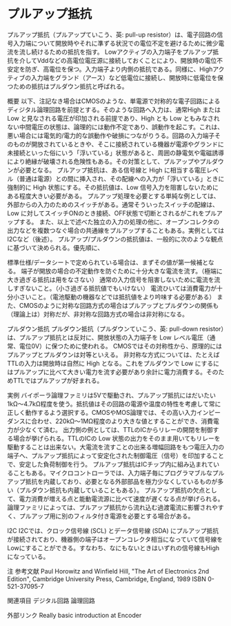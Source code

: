 # プルアップ抵抗

プルアップ抵抗（プルアップていこう、英: pull-up resistor）は、電子回路の信号入力端について開放時やそれに準ずる状況での電位不定を避けるために微少電流を流し続けるための抵抗を指す。
Lowアクティブの入力端子をプルアップ抵抗を介してVddなどの高電位電圧源に接続しておくことにより、開放時の電位不安定を防ぎ、高電位を保つ。入力端子より内側の抵抗である。同様に、Highアクティブの入力端をグランド（アース）など低電位に接続し、開放時に低電位を保つための抵抗はプルダウン抵抗と呼ばれる。

概要
以下、注記なき場合はCMOSのような、単電源で対称的な電子回路によるディジタル論理回路を前提とする。そのような回路へ入力は、通常High または Low と見なされる電圧が印加される前提であり、High とも Low ともみなされない中間電圧の状態は、論理的には動作不定であり、誤動作を起こす。これは、悪い場合には電気的/電力的な誤動作や破損につながりうる。回路の入力端子そのものが開放されているときや、そこに接続されている機器が電源やグランドに未接続といった俗にいう「浮いている」状態があると、周囲の静電気や電磁誘導により絶縁が破壊される危険性もある。その対策として、プルアップやプルダウンが必要となる。
プルアップ抵抗は、ある信号線と High に相当する電圧レベル（普通は電源）との間に挿入され、その配線への入力が「浮いている」ときに強制的に High 状態にする。その抵抗値は、Low 信号入力を阻害しないためにある程度大きい必要がある。
プルアップ処理を必要とする単純な例としては、外部からの入力のためのスイッチがある。通常そういったスイッチの配線は、 Low に対してスイッチONのとき接続、OFF状態で切断とされるがこれをプルアップする。
また、以上で述べた独立の入力の処理の他に、オープンコレクタの出力などを複数つなぐ場合の共通線をプルアップすることもある。実例としてはI2Cなど（後述）。
プルアップ/プルダウンの抵抗値は、一般的に次のような観点に基づいて決められる。優先順に、

標準仕様/データシートで定められている場合は、まずその値が第一候補となる。
端子が開放の場合の不定動作を防ぐために十分大きな電流を流す。（極端に大き過ぎる抵抗は用をなさない）
通常の入力信号を阻害しないために電流を流しすぎないこと。（小さ過ぎる抵抗値でもいけない）
電流ひいては消費電力が十分小さいこと。（電池駆動の機器などでは抵抗値をより吟味する必要がある）
また、CMOSのように対称な回路方式の場合はプルアップとプルダウンの関係も（理論上は）対称だが、非対称な回路方式の場合は非対称になる。

プルダウン抵抗
プルダウン抵抗（プルダウンていこう、英: pull-down resistor）は、プルアップ抵抗とは反対に、開放状態の入力端子を Low レベル電圧（通常、電位0V）に保つために使われる。
CMOSではその対称性から、原理的にはプルアップとプルダウンは対等といえる。
非対称な方式については、たとえばTTLの入力は開放時は自然に High となる。これをプルダウンで Low にするにはプルアップに比べて大きい電力を流す必要があり余計に電力消費する。そのためTTLではプルアップが好まれる。

実例
バイポーラ論理ファミリは5Vで駆動され、プルアップ抵抗にはだいたい1kΩ～4.7kΩ程度を使う。抵抗値はその回路の電源や温度の特性を考慮して常に正しく動作するよう選択する。CMOSやMOS論理では、その高い入力インピーダンスに合わせ、220kΩ～1MΩ程度のより大きな値とすることができ、消費電力が少なくて済む。
出力側の例としては、TTLのICからリレーの開閉を制御する場合が挙げられる。TTLのICの Low 状態の出力をそのまま用いてもリレーを駆動することは出来ない。大電流を流すことの出来る増幅回路をもつ電圧入力の端子へ、プルアップ抵抗によって安定化された制御電圧（信号）を印加することで、安定した負荷制御を行う。
プルアップ抵抗はICチップ内に組み込まれていることもある。マイクロコントローラでは、入力端子毎にプログラマブルなプルアップ抵抗を内蔵しており、必要となる外部部品を極力少なくしているものが多い（プルダウン抵抗も内蔵していることもある）。
プルアップ抵抗の欠点として、電力消費が増える点と能動電流源に比べて速度が遅くなる点が挙げられる。論理ファミリによっては、プルアップ抵抗から流れ込む過渡電流に影響されやすく、プルアップ用に別のフィルタ付き電源を必要とする場合がある。

I2C
I2Cでは、クロック信号線 (SCL) とデータ信号線 (SDA) にプルアップ抵抗が接続されており、機器側の端子はオープンコレクタ相当になっていて信号線をLowにすることができる。すなわち、なにもないときはいずれの信号線もHighになっている。

注
参考文献
Paul Horowitz and Winfield Hill, "The Art of Electronics 2nd Edition",  Cambridge University Press, Cambridge, England, 1989 ISBN 0-521-37095-7

関連項目
デジタル回路
論理回路

外部リンク
Really basic introduction at Encoder